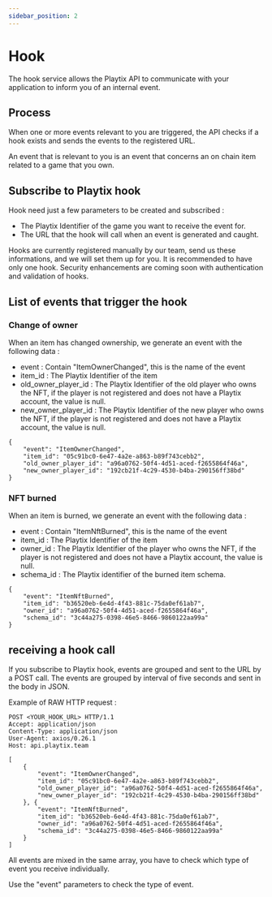 ```yaml
---
sidebar_position: 2
---
```


# Hook

The hook service allows the Playtix API to communicate with your application to inform you of an internal event.

## Process

When one or more events relevant to you are triggered, the API checks if a hook exists and sends the events to the registered URL.

An event that is relevant to you is an event that concerns an on chain item related to a game that you own.

## Subscribe to Playtix hook

Hook need just a few parameters to be created and subscribed :
* The Playtix Identifier of the game you want to receive the event for.
* The URL that the hook will call when an event is generated and caught.

Hooks are currently registered manually by our team, send us these informations, and we will set them up for you. It is recommended to have only one hook.
Security enhancements are coming soon with authentication and validation of hooks.

## List of events that trigger the hook

### Change of owner

When an item has changed ownership, we generate an event with the following data :
* event : Contain "ItemOwnerChanged", this is the name of the event
* item_id : The Playtix Identifier of the item
* old_owner_player_id : The Playtix Identifier of the old player who owns the NFT, if the player is not registered and does not have a Playtix account, the value is null.
* new_owner_player_id : The Playtix Identifier of the new player who owns the NFT, if the player is not registered and does not have a Playtix account, the value is null.

```
{
    "event": "ItemOwnerChanged",
    "item_id": "05c91bc0-6e47-4a2e-a863-b89f743cebb2",
    "old_owner_player_id": "a96a0762-50f4-4d51-aced-f2655864f46a",
    "new_owner_player_id": "192cb21f-4c29-4530-b4ba-290156ff38bd"
}
```

### NFT burned
When an item is burned, we generate an event with the following data :
* event : Contain "ItemNftBurned", this is the name of the event
* item_id : The Playtix Identifier of the item
* owner_id : The Playtix Identifier of the player who owns the NFT, if the player is not registered and does not have a Playtix account, the value is null.
* schema_id : The Playtix identifier of the burned item schema.

```
{
    "event": "ItemNftBurned",
    "item_id": "b36520eb-6e4d-4f43-881c-75da0ef61ab7",
    "owner_id": "a96a0762-50f4-4d51-aced-f2655864f46a",
    "schema_id": "3c44a275-0398-46e5-8466-9860122aa99a"
}
```

## receiving a hook call

If you subscribe to Playtix hook, events are grouped and sent to the URL by a POST call.
The events are grouped by interval of five seconds and sent in the body in JSON.

Example of RAW HTTP request :

```
POST <YOUR_HOOK_URL> HTTP/1.1
Accept: application/json
Content-Type: application/json
User-Agent: axios/0.26.1
Host: api.playtix.team

[
    {
        "event": "ItemOwnerChanged",
        "item_id": "05c91bc0-6e47-4a2e-a863-b89f743cebb2",
        "old_owner_player_id": "a96a0762-50f4-4d51-aced-f2655864f46a",
        "new_owner_player_id": "192cb21f-4c29-4530-b4ba-290156ff38bd"
    }, {
        "event": "ItemNftBurned",
        "item_id": "b36520eb-6e4d-4f43-881c-75da0ef61ab7",
        "owner_id": "a96a0762-50f4-4d51-aced-f2655864f46a",
        "schema_id": "3c44a275-0398-46e5-8466-9860122aa99a"
    }
]
```

All events are mixed in the same array, you have to check which type of event you receive individually.

Use the "event" parameters to check the type of event.